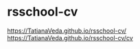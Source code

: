 # rsschool-cv

https://TatianaVeda.github.io/rsschool-cv/
https://TatianaVeda.github.io/rsschool-cv/cv

